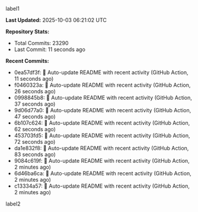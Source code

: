 
label1 
<!-- ACTIVITY_START -->
**Last Updated:** 2025-10-03 06:21:02 UTC

**Repository Stats:**
- Total Commits: 23290
- Last Commit: 11 seconds ago

**Recent Commits:**
- 0ea57df3f: 🤖 Auto-update README with recent activity (GitHub Action, 11 seconds ago)
- f0460323a: 🤖 Auto-update README with recent activity (GitHub Action, 26 seconds ago)
- 0998845b8: 🤖 Auto-update README with recent activity (GitHub Action, 37 seconds ago)
- 9d06d77a0: 🤖 Auto-update README with recent activity (GitHub Action, 47 seconds ago)
- 6b107c624: 🤖 Auto-update README with recent activity (GitHub Action, 62 seconds ago)
- 453703fd5: 🤖 Auto-update README with recent activity (GitHub Action, 72 seconds ago)
- da1e832f8: 🤖 Auto-update README with recent activity (GitHub Action, 83 seconds ago)
- 9084c619f: 🤖 Auto-update README with recent activity (GitHub Action, 2 minutes ago)
- 6d46ba6ca: 🤖 Auto-update README with recent activity (GitHub Action, 2 minutes ago)
- c13334a57: 🤖 Auto-update README with recent activity (GitHub Action, 2 minutes ago)
<!-- ACTIVITY_END -->

label2
